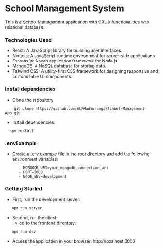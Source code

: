 # School Management System
This is a School Management application with CRUD functionalities with relational database. 

### Technologies Used
- React: A JavaScript library for building user interfaces.
- Node.js: A JavaScript runtime environment for server-side applications.
- Express.js: A web application framework for Node.js.
- MongoDB: A NoSQL database for storing data.
- Tailwind CSS: A utility-first CSS framework for designing responsive and customizable UI components.

### Install dependencies
- Clone the repository: 
```
    git clone https://github.com/ALPMadhuranga/School-Management-App.git
```
- Install dependencies:
```
  npm install
```
### .envExample
- Create a .env.example file in the root directory and add the following environment variables:
  ```
     - MONGODB_URI=your_mongodb_connection_uri
     - PORT=5000
     - NODE_ENV=development

  ```
    
### Getting Started
- First, run the development server:

```bash
   npm run server
```

- Second, run the client:
    -  cd to the frontend directory:

```bash
   npm run dev
```

- Access the application in your browser: http://localhost:3000